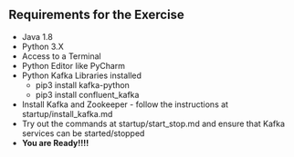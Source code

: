 ## Requirements for the Exercise
* Java 1.8
* Python 3.X
* Access to a Terminal
* Python Editor like PyCharm
* Python Kafka Libraries installed
  * pip3 install kafka-python
  * pip3 install confluent_kafka
* Install Kafka and Zookeeper - follow the instructions at startup/install_kafka.md
* Try out the commands at startup/start_stop.md and ensure that Kafka services can be started/stopped 
* **You are Ready!!!!**
